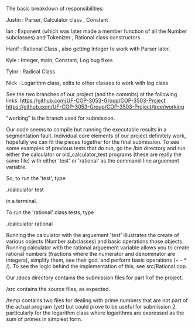 The basic breakdown of responsibilities:

Justin : Parser, Calculator class , Constant 

Ian : Exponent (which was later made a member function of all the Number subclasses) and Tokenizer , Rational class constructors

Hanif : Rational Class , also getting Integer to work with Parser later.  

Kyle : Integer, main, Constant, Log bug fixes  

Tylor : Radical Class

Nick : Logarithm class, edits to other classes to work with log class


See the two branches of our project (and the commits) at the following links: 
https://github.com/UF-COP-3053-Group/COP-3503-Project  
https://github.com/UF-COP-3053-Group/COP-3503-Project/tree/working

"working" is the branch used for submission. 

Our code seems to compile but running the executable results in a segmentation fault. Individual core elements of our project definitely work, hopefully we can fit the pieces together for the final submission.  To see some examples of previous tests that do run, go the /bin directory and run either the calculator or old_calculator_test programs (these are really the same file) with either 'test' or 'rational' as the command-line arguement variable.

So, to run the 'test', type 

./calculator test

in a terminal. 

To run the 'rational' class tests, type 

./calculator rational 


Running the calculator with the arguement 'test' illustrates the create of various objects (Number subclasses) and basic operations those objects.  Running calculator with the rational arguement variable allows you to create rational numbers (fractions where the numerator and denominator are integers), simplify them, see their gcd, and perform basic operations (+ - * /).  To see the logic behind the implementation of this, see src/Rational.cpp. 

Our /docs directory contains the submission files for part 1 of the project. 

/src contains the source files, as expected. 

/temp contains two files for dealing with prime numbers that are not part of the actual program (yet) but could prove to be useful for submission 2, particularly for the logarithm class where logarithms are expressed as the sum of primes in simplest form.  
